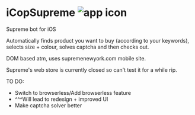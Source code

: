 # iCopSupreme ![app icon](http://i.imgur.com/eNfPNQ4.png)
Supreme bot for iOS

Automatically finds product you want to buy (according to your keywords), selects size + colour, solves captcha and then checks out.

DOM based atm, uses supremenewyork.com mobile site.

Supreme's web store is currently closed so can't test it for a while rip.

TO DO:

* Switch to browserless/Add browserless feature
* ^^^Will lead to redesign + improved UI
* Make captcha solver better
